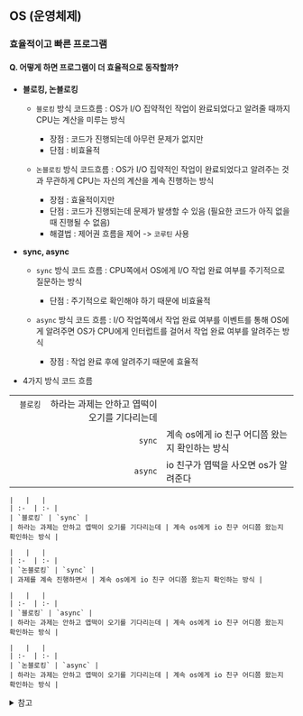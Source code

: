 ## **OS (운영체제)**

### **효율적이고 빠른 프로그램**

#### **Q. 어떻게 하면 프로그램이 더 효율적으로 동작할까?**

* **블로킹, 논블로킹**
	- `블로킹` 방식 코드흐름 : OS가 I/O 집약적인 작업이 완료되었다고 알려줄 때까지 CPU는 계산을 미루는 방식
		- 장점 : 코드가 진행되는데 아무런 문제가 없지만
		- 단점 : 비효율적

	- `논블로킹` 방식 코드흐름 : OS가 I/O 집약적인 작업이 완료되었다고 알려주는 것과 무관하게 CPU는 자신의 계산을 계속 진행하는 방식
		- 장점 : 효율적이지만
		- 단점 : 코드가 진행되는데 문제가 발생할 수 있음 (필요한 코드가 아직 없을 때 진행될 수 없음)
		- 해결법 : 제어권 흐름을 제어 -> `코루틴` 사용

* **sync, async**
	- `sync` 방식 코드 흐름 : CPU쪽에서 OS에게 I/O 작업 완료 여부를 주기적으로 질문하는 방식
		- 단점 : 주기적으로 확인해야 하기 때문에 비효율적

	- `async` 방식 코드 흐름 : I/O 작업쪽에서 작업 완료 여부를 이벤트를 통해 OS에게 알려주면 OS가 CPU에게 인터럽트를 걸어서 작업 완료 여부를 알려주는 방식
		- 장점 : 작업 완료 후에 알려주기 때문에 효율적

* 4가지 방식 코드 흐름

|   |   |
| -: | - |
| `블로킹` &nbsp;&nbsp;&nbsp;하라는 과제는 안하고 엽떡이 오기를 기다리는데 ||
| `sync` | 계속 os에게 io 친구 어디쯤 왔는지 확인하는 방식 |
| `async` | io 친구가 엽떡을 사오면 os가 알려준다 |


	|   |   |
	| :-  | :- |
	| `블로킹` | `sync` |
	| 하라는 과제는 안하고 엽떡이 오기를 기다리는데 | 계속 os에게 io 친구 어디쯤 왔는지 확인하는 방식 |

	|   |   |
	| :-  | :- |
	| `논블로킹` | `sync` |
	| 과제를 계속 진행하면서 | 계속 os에게 io 친구 어디쯤 왔는지 확인하는 방식 |

	|   |   |
	| :-  | :- |
	| `블로킹` | `async` |
	| 하라는 과제는 안하고 엽떡이 오기를 기다리는데 | 계속 os에게 io 친구 어디쯤 왔는지 확인하는 방식 |

	|   |   |
	| :-  | :- |
	| `논블로킹` | `async` |
	| 하라는 과제는 안하고 엽떡이 오기를 기다리는데 | 계속 os에게 io 친구 어디쯤 왔는지 확인하는 방식 |



















<details>
<summary>참고</summary>

* 명령어
	- CPU 집약적 : 계산, ...
	- I/O 집약적 : 파일 읽기, 통신, ...

* 

</details>